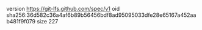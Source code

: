version https://git-lfs.github.com/spec/v1
oid sha256:36d582c36a4af6b89b56456bdf8ad95095033dfe28e65167a452aab481f9f079
size 227
